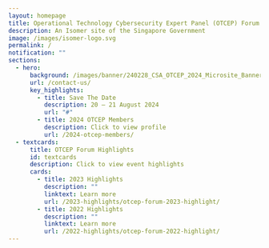 ```yaml
---
layout: homepage
title: Operational Technology Cybersecurity Expert Panel (OTCEP) Forum
description: An Isomer site of the Singapore Government
image: /images/isomer-logo.svg
permalink: /
notification: ""
sections:
  - hero:
      background: /images/banner/240228_CSA_OTCEP_2024_Microsite_Banner.png
      url: /contact-us/
      key_highlights:
        - title: Save The Date
          description: 20 – 21 August 2024
          url: "#"
        - title: 2024 OTCEP Members
          description: Click to view profile
          url: /2024-otcep-members/
  - textcards:
      title: OTCEP Forum Highlights
      id: textcards
      description: Click to view event highlights
      cards:
        - title: 2023 Highlights
          description: ""
          linktext: Learn more
          url: /2023-highlights/otcep-forum-2023-highlight/
        - title: 2022 Highlights
          description: ""
          linktext: Learn more
          url: /2022-highlights/otcep-forum-2022-highlight/
---
```


